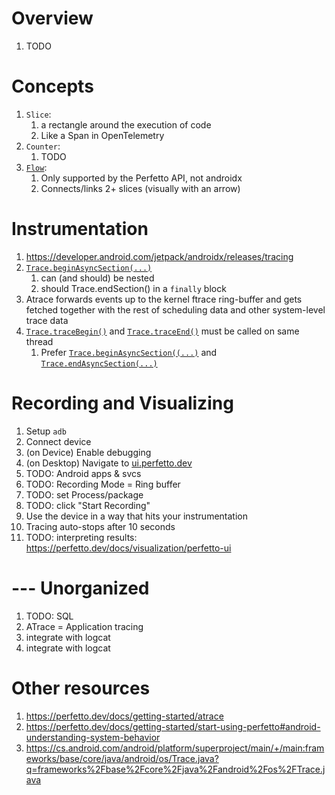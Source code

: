 # Overview
1. TODO


# Concepts
1. `Slice`: 
    1. a rectangle around the execution of code
    1. Like a Span in OpenTelemetry
1. `Counter`:
    1. TODO 
1. [`Flow`](https://perfetto.dev/docs/instrumentation/track-events#flows):
    1. Only supported by the Perfetto API, not androidx
    1. Connects/links 2+ slices (visually with an arrow)    


# Instrumentation
1. https://developer.android.com/jetpack/androidx/releases/tracing
1. [`Trace.beginAsyncSection(...)`](TODO)
    1. can (and should) be nested
    1. should Trace.endSection() in a `finally` block
1. Atrace forwards events up to the kernel ftrace ring-buffer and gets fetched together with the rest of scheduling data and other system-level trace data
1. [`Trace.traceBegin()`](TODO) and [`Trace.traceEnd()`](TODO) must be called on same thread
    1. Prefer [`Trace.beginAsyncSection((...)`](TODO) and [`Trace.endAsyncSection(...)`](TODO)




# Recording and Visualizing
1. Setup `adb`
1. Connect device
1. (on Device) Enable debugging
1. (on Desktop) Navigate to [ui.perfetto.dev](https://ui.perfetto.dev/)
1. TODO: Android apps & svcs
1. TODO: Recording Mode = Ring buffer
1. TODO: set Process/package
1. TODO: click "Start Recording"
1. Use the device in a way that hits your instrumentation
1. Tracing auto-stops after 10 seconds
1. TODO: interpreting results: https://perfetto.dev/docs/visualization/perfetto-ui



# --- Unorganized
1. TODO: SQL
1. ATrace = Application tracing
1. integrate with logcat 
1. integrate with logcat 

# Other resources
1. https://perfetto.dev/docs/getting-started/atrace
1. https://perfetto.dev/docs/getting-started/start-using-perfetto#android-understanding-system-behavior
1. https://cs.android.com/android/platform/superproject/main/+/main:frameworks/base/core/java/android/os/Trace.java?q=frameworks%2Fbase%2Fcore%2Fjava%2Fandroid%2Fos%2FTrace.java
